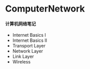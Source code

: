 # ComputerNetwork

#### 计算机网络笔记

*   Internet Basics I
*   Internet Basics II
*   Transport Layer
*   Network Layer
*   Link Layer
*   Wireless

